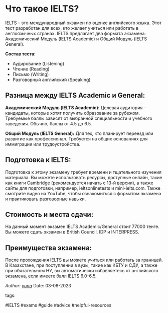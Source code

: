 # Что такое IELTS?

IELTS - это международный экзамен по оценке английского языка. Этот тест разработан для всех, кто желает учиться или работать в англоязычных странах. IELTS предлагает два формата экзамена: Академический Модуль (IELTS Academic) и Общий Модуль (IELTS General).

**Состав теста:**
- Аудирование (Listening)
- Чтение (Reading)
- Письмо (Writing)
- Разговорный английский (Speaking)

## Разница между IELTS Academic и General:

**Академический Модуль (IELTS Academic):**
Целевая аудитория - кандидаты, которые хотят получить образование за рубежом. Требуемые баллы зависят от выбранной специальности и учебного заведения. Обычно, баллы от 4.5 до 6.5.

**Общий Модуль (IELTS General):**
Для тех, кто планирует переезд или развитие как профессионал. Требуется на общих основаниях для иммиграции или трудоустройства.

## Подготовка к IELTS:

Подготовка к этому экзамену требует времени и тщательного изучения материала. Вы можете использовать ресурсы, доступные онлайн, такие как книги Cambridge (рекомендуется начать с 13-й версии), а также сайты для подготовки, например, ieltsonlinetests и mini-ielts.com. Также смотрите видео на YouTube, чтобы ознакомиться с форматом экзамена и практиковать разговорные навыки.

## Стоимость и места сдачи:

На данный момент экзамен IELTS Academic/General стоит 77000 тенге. Вы можете сдать экзамен в British Council, IDP и INTERPRESS.

## Преимущества экзамена:

После прохождения IELTS вы можете учиться или работать за границей. В Казахстане, при поступлении в вузы, такие как КБТУ и СДУ, а также при обязательном НУ, вы автоматически избавляетесь от английского экзамена, если имеете балл IELTS 6.0-6.5.

*Author: [yuna](https://t.me/auilt)*
Date: 03-08-2023

tags:

#IELTS
#exams
#guide 
#advice
#helpful-resources



